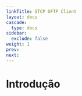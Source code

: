 ```yaml
---
linkTitle: STCP OFTP Client
layout: docs
cascade:
  type: docs
sidebar:
  exclude: false
weight: 1
prev: 
next: 
---
```

# Introdução